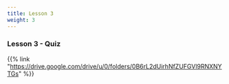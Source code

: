 ```yaml
---
title: Lesson 3
weight: 3
---
```

### Lesson 3 - Quiz

{{% link "https://drive.google.com/drive/u/0/folders/0B6rL2dUirhNfZUFGVl9RNXNYTGs" %}}
